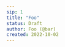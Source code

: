 ```yaml
---
sip: 1
title: "Foo"
status: Draft
author: Foo (@bar)
created: 2022-10-02
---
```


<!--
No copyright
-->
